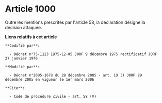 # Article 1000

Outre les mentions prescrites par l'article 58, la déclaration désigne la décision attaquée.

**Liens relatifs à cet article**

	**Codifié par**:

	  - Décret n°75-1123 1975-12-05 JORF 9 décembre 1975 rectificatif JORF 27 janvier 1976

	**Modifié par**:

	  - Décret n°2005-1678 du 28 décembre 2005 - art. 10 () JORF 29 décembre 2005 en vigueur le 1er mars 2006

	**Cite**:

	  - Code de procédure civile - art. 58 (V)
